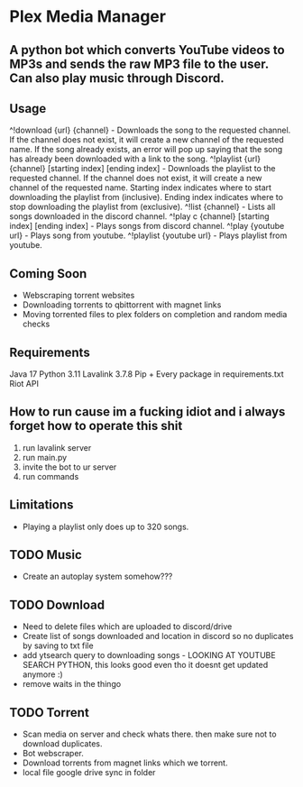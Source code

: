 # Plex Media Manager
## A python bot which converts YouTube videos to MP3s and sends the raw MP3 file to the user. Can also play music through Discord. 

## Usage
^!download {url} {channel} - Downloads the song to the requested channel. If the channel does not exist, it will create a new channel of the requested name. If the song already exists, an error will pop up saying that the song has already been downloaded with a link to the song.
^!playlist {url} {channel} [starting index] [ending index] - Downloads the playlist to the requested channel. If the channel does not exist, it will create a new channel of the requested name. Starting index indicates where to start downloading the playlist from (inclusive). Ending index indicates where to stop downloading the playlist from (exclusive).
^!list {channel} - Lists all songs downloaded in the discord channel.
^!play c {channel} [starting index] [ending index] - Plays songs from discord channel.
^!play {youtube url} - Plays song from youtube.
^!playlist {youtube url} - Plays playlist from youtube.

## Coming Soon
- Webscraping torrent websites
- Downloading torrents to qbittorrent with magnet links
- Moving torrented files to plex folders on completion and random media checks

## Requirements
Java 17 
Python 3.11
Lavalink 3.7.8
Pip + Every package in requirements.txt
Riot API


## How to run cause im a fucking idiot and i always forget how to operate this shit
1. run lavalink server 
2. run main.py
3. invite the bot to ur server
4. run commands

## Limitations
- Playing a playlist only does up to 320 songs.

## TODO Music
- Create an autoplay system somehow???

## TODO Download
- Need to delete files which are uploaded to discord/drive
- Create list of songs downloaded and location in discord so no duplicates by saving to txt file
- add ytsearch query to downloading songs - LOOKING AT YOUTUBE SEARCH PYTHON, this looks good even tho it doesnt get updated anymore :)
- remove waits in the thingo

## TODO Torrent
- Scan media on server and check whats there. then make sure not to download duplicates.
- Bot webscraper.
- Download torrents from magnet links which we torrent.
- local file google drive sync in folder
